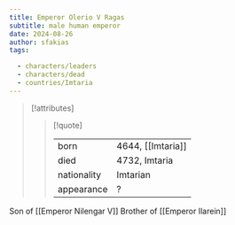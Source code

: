 ```yaml
---
title: Emperor Olerio V Ragas
subtitle: male human emperor
date: 2024-08-26
author: sfakias
tags:

  - characters/leaders
  - characters/dead
  - countries/Imtaria
---
```

> [!attributes]
> 
> > [!quote]
> >
> > | | |
> > | --- | --- |
> > | born | 4644, [[Imtaria]] |
> > | died | 4732, Imtaria |
> > | nationality | Imtarian |
> > | appearance | ? |

Son of [[Emperor Nilengar V]]
Brother of [[Emperor Ilarein]]